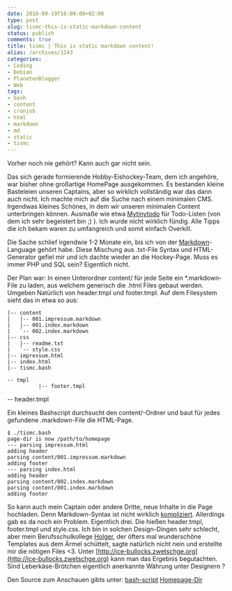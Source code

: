 ```yaml
---
date: 2010-09-19T16:09:00+02:00
type: post
slug: tismc-this-is-static-markdown-content
status: publish
comments: true
title: tismc | This is static markdown content!
alias: /archives/1243
categories:
- Coding
- Debian
- PlanetenBlogger
- Web
tags:
- bash
- content
- cronjob
- html
- markdown
- md
- static
- tismc
---
```


Vorher noch nie gehört? Kann auch gar nicht sein.

Das sich gerade formierende Hobby-Eishockey-Team, dem ich angehöre, war bisher ohne großartige HomePage ausgekommen. Es bestanden kleine Basteleien unseren Captains, aber so wirklich vollständig war das dann auch nicht. Ich machte mich auf die Suche nach einem minimalen CMS. Irgendwas kleines Schönes, in dem wir unseren minimalen Content unterbringen können. Ausmaße wie etwa [Mytinytodo](http://mytinytodo.net) für Todo-Listen (von dem ich sehr begeistert bin ;) ). Ich wurde nicht wirklich fündig. Alle Tipps die ich bekam waren zu umfangreich und somit einfach Overkill.

Die Sache schlief irgendwie 1-2 Monate ein, bis ich von der [Markdown](http://daringfireball.net/projects/markdown/)-Language gehört habe. Diese Mischung aus .txt-File Syntax und HTML-Generator gefiel mir und ich dachte wieder an die Hockey-Page. Muss es immer PHP und SQL sein? Eigentlich nicht.

Der Plan war: In einen Unterordner content/ für jede Seite ein *.markdown-File zu laden, aus welchem generisch die .html Files gebaut werden. Umgeben Natürlich von header.tmpl und footer.tmpl. Auf dem Filesystem sieht das in etwa so aus:


    |-- content
    |   |-- 001.impressum.markdown
    |   |-- 001.index.markdown
    |   `-- 002.index.markdown
    |-- css
    |   |-- readme.txt
    |   `-- style.css
    |-- impressum.html
    |-- index.html
    |-- tismc.bash
```
-- tmpl
          |-- footer.tmpl
```
-- header.tmpl


Ein kleines Bashscript durchsucht den content/-Ordner und baut für jedes gefundene .markdown-File die HTML-Page.

```
$ ./tismc.bash
page-dir is now /path/to/homepage
--- parsing impressum.html
adding header
parsing content/001.impressum.markdown
adding footer
--- parsing index.html
adding header
parsing content/002.index.markdown
parsing content/001.index.markdown
adding footer
```


So kann auch mein Captain oder andere Dritte, neue Inhalte in die Page hochladen. Denn Markdown-Syntax ist nicht wirklich [kompliziert](http://markdown.de/syntax/). Allerdings gab es da noch ein Problem. Eigentlich drei. Die hießen header.tmpl, footer.tmpl und style.css. Ich bin in solchen Design-Dingen sehr schlecht, aber mein Berufsschulkollege [Holger](http://savier.zwetschge.org), der öfters mal wunderschöne Templates aus dem Ärmel schüttelt, sagte natürlich nicht nein und erstellte mir die nötigen Files <3. Unter [http://ice-bullocks.zwetschge.org](http://ice-bullocks.zwetschge.org) kann man das Ergebnis begutachten. Sind Leberkäse-Brötchen eigentlich anerkannte Währung unter Designern ?

Den Source zum Anschauen gibts unter:
[bash-script](http://git.zwetschge.org/?p=this-is-static-markdown-content.git;a=blob;f=tismc.bash)
[Homepage-Dir](http://git.zwetschge.org/?p=this-is-static-markdown-content.git;a=tree)
